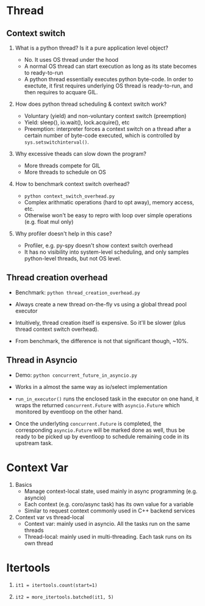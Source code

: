 # Thread

##  Context switch 

1. What is a python thread? Is it a pure application level object?
    - No. It uses OS thread under the hood
    - A normal OS thread can start execution as long as its state becomes to ready-to-run
    - A python thread essentially executes python byte-code. In order to exectute, it first requires underlying OS thread is ready-to-run, and then requires to acquare GIL.

2. How does python thread scheduling & context switch work? 
    - Voluntary (yield) and non-voluntary context switch (preemption)
    - Yield: sleep(), io.wait(), lock.acquire(), etc
    - Preemption: interpreter forces a context switch on a thread after a certain number of byte-code executed, which is controlled by `sys.setswitchinterval()`.

3. Why excessive theads can slow down the program?
    - More threads compete for GIL
    - More threads to schedule on OS

4. How to benchmark context switch overhead?
    -  `python context_switch_overhead.py`
    - Complex arithmatic operations (hard to opt away), memory access, etc.
    - Otherwise won't be easy to repro with loop over simple operations (e.g. float mul only)

5. Why profiler doesn't help in this case?
    - Profiler, e.g. py-spy doesn't show context switch overhead
    - It has no visibility into system-level scheduling, and only samples python-level threads, but not OS level.


## Thread creation overhead

- Benchmark: `python thread_creation_overhead.py`

- Always create a new thread on-the-fly vs using a global thread pool executor

- Intuitively, thread creation itself is expensive. So it'll be slower (plus thread context switch overhead).

- From benchmark, the difference is not that significant though, ~10%.



## Thread in Asyncio 

- Demo: `python concurrent_future_in_asyncio.py`

- Works in a almost the same way as io/select implementation

- `run_in_executor()` runs the enclosed task in the executor on  one hand, it wraps the returned `concurrent.Future` with `asyncio.Future` which monitored by eventloop on the other hand. 

- Once the underlyting `concurrent.Future` is completed, the corresponding `asyncio.Future` will be marked done as well, thus be ready to be picked up by eventloop to schedule remaining code in its upstream task.

# Context Var

1. Basics
   - Manage context-local state, used mainly in async programming (e.g. asyncio) 
   - Each context (e.g. coro/async task) has its own value for a variable
   - Similar to request context commonly used in C++ backend services
2. Context var vs thread-local
   - Context var: mainly used in asyncio. All the tasks run on the same threads
   - Thread-local: mainly used in multi-threading. Each task runs on its own thread


# Itertools

1. `it1 = itertools.count(start=1)`

2. `it2 = more_itertools.batched(it1, 5)`